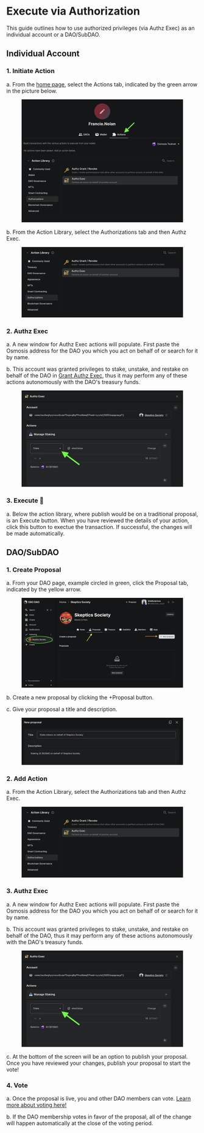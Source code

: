 # Execute via Authorization

This guide outlines how to use authorized privileges (via Authz Exec) as an individual account or a DAO/SubDAO.

## Individual Account

### 1. Initiate Action

a. From the [home page](https://daodao.zone), select the Actions tab, indicated by the green arrow in the picture below.

<figure><img src="../../.gitbook/assets/authz-exec10.png" alt=""><figcaption></figcaption></figure>

b. From the Action Library, select the Authorizations tab and then Authz Exec.

<figure><img src="../../.gitbook/assets/authz-exec11.png" alt=""><figcaption></figcaption></figure>

### 2. Authz Exec

a. A new window for Authz Exec actions will populate. First paste the Osmosis address for the DAO you which you act on behalf of or search for it by name.

b. This account was granted privileges to stake, unstake, and restake on behalf of the DAO in [Grant Authz Exec](grant/), thus it may perform any of these actions autonomously with the DAO's treasury funds.

<figure><img src="../../.gitbook/assets/authz-exec12.png" alt=""><figcaption></figcaption></figure>

### 3. Execute :key:

a. Below the action library, where publish would be on a traditional proposal, is an Execute button. When you have reviewed the details of your action, click this button to exectue the transaction. If successful, the changes will be made automatically.

## DAO/SubDAO

### 1. Create Proposal

a. From your DAO page, example circled in green, click the Proposal tab, indicated by the yellow arrow.

<figure><img src="../../.gitbook/assets/change-appearance1.png" alt=""><figcaption></figcaption></figure>

b. Create a new proposal by clicking the +Proposal button.

c. Give your proposal a title and description.

<figure><img src="../../.gitbook/assets/authz-exec13.png" alt=""><figcaption></figcaption></figure>

### 2. Add Action

a. From the Action Library, select the Authorizations tab and then Authz Exec.

<figure><img src="../../.gitbook/assets/authz-exec11.png" alt=""><figcaption></figcaption></figure>

### 3. Authz Exec

a. A new window for Authz Exec actions will populate. First paste the Osmosis address for the DAO you which you act on behalf of or search for it by name.

b. This account was granted privileges to stake, unstake, and restake on behalf of the DAO, thus it may perform any of these actions autonomously with the DAO's treasury funds.

<figure><img src="../../.gitbook/assets/authz-exec12.png" alt=""><figcaption></figcaption></figure>

c. At the bottom of the screen will be an option to publish your proposal. Once you have reviewed your changes, publish your proposal to start the vote!

### 4. Vote

a. Once the proposal is live, you and other DAO members can vote. [Learn more about voting here!](../../dao-governance/proposals/how-to-vote-on-a-proposal.md)

b. If the DAO membership votes in favor of the proposal, all of the change will happen automatically at the close of the voting period.

